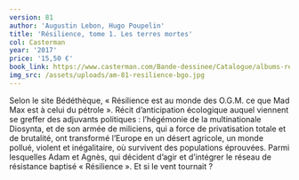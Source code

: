 ```yaml
---
version: 81
author: 'Augustin Lebon, Hugo Poupelin'
title: 'Résilience, tome 1. Les terres mortes'
col: Casterman
year: '2017'
price: '15,50 €'
book_link: https://www.casterman.com/Bande-dessinee/Catalogue/albums-resilience/resilience-1-les-terres-mortes
img_src: /assets/uploads/am-81-resilience-bgo.jpg
---
```

Selon le site Bédéthèque, « Résilience est au monde des O.G.M. ce que Mad Max est à celui du pétrole ». Récit d’anticipation écologique auquel viennent se greffer des adjuvants politiques : l’hégémonie de la multinationale Diosynta, et de son armée de miliciens, qui a force de privatisation totale et de brutalité, ont transformé l’Europe en un désert agricole, un monde pollué, violent et inégalitaire, où survivent des populations éprouvées. Parmi lesquelles Adam et Agnès, qui décident d’agir et d’intégrer le réseau de résistance baptisé « Résilience ». Et si le vent tournait ?
